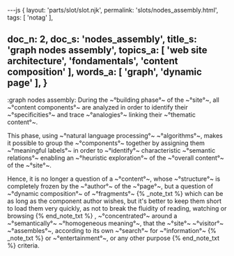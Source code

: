 ---js
{
  layout: 'parts/slot/slot.njk',
  permalink: 'slots/nodes_assembly.html',
  tags: [ 'notag' ],

  doc_n: 2,
  doc_s: 'nodes_assembly',
  title_s: 'graph nodes assembly',
  topics_a: [ 'web site architecture', 'fondamentals', 'content composition' ],
  words_a: [ 'graph', 'dynamic page' ],
}
---
:graph nodes assembly:
During the ~°building phase°~ of the ~°site°~, all ~°content components°~ are analyzed in order to identify their ~°specificities°~ and trace ~°analogies°~ linking their ~°thematic content°~.


This phase, using ~°natural language processing°~ ~°algorithms°~, makes it possible to group the ~°components°~ together by assigning them ~°meaningful labels°~
in order to ~°identify°~ characteristic ~°semantic relations°~ enabling an ~°heuristic exploration°~ of the ~°overall content°~ of the ~°site°~.


Hence, it is no longer a question of a ~°content°~, whose ~°structure°~ is completely frozen by the ~°author°~ of the ~°page°~,
but a question of ~°dynamic composition°~ of ~°fragments°~
{% _note_txt  %}
which can be as long as the component author wishes, but it's better to keep them short to load them very quickly, as not to break the fluidity of reading, watching or browsing
{% end_note_txt %}
, ~°concentrated°~ around a ~°semantically°~ ~°homogeneous meaning°~,
that the ~°site°~ ~°visitor°~ ~°assembles°~, according to its own ~°search°~ for ~°information°~
{% _note_txt  %}
or ~°entertainment°~, or any other purpose
{% end_note_txt %}
criteria.